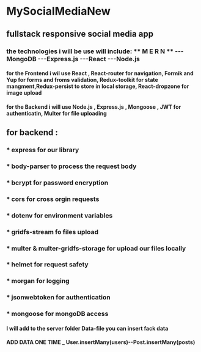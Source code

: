 # MySocialMediaNew
## fullstack responsive social media app  
### the technologies i will be use will include:  ** M E R N **  ---MongoDB ---Express.js ---React ---Node.js

#### for the Frontend i wil use React , React-router for navigation, Formik and Yup for forms and froms validation, Redux-toolkit for state mangment,Redux-persist to store in local storage, React-dropzone for image upload

#### for the Backend i will use Node.js , Express.js , Mongoose , JWT for authenticatin, Multer for file uploading

## for backend :
### * express for our library
### * body-parser to process the request body
### * bcrypt for password encryption 
### * cors for cross orgin requests 
### * dotenv for environment variables
### * gridfs-stream fo files upload
### * multer & multer-gridfs-storage for upload our files locally
### * helmet for request safety
### * morgan for logging
### * jsonwebtoken for authentication
### * mongoose for mongoDB access

#### I will add to the server folder Data-file you can insert fack data

#### ADD DATA ONE TIME _ User.insertMany(users)--Post.insertMany(posts)












